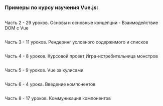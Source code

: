 ### Примеры по курсу изучения Vue.js:


```
```
Часть 2 - 29 уроков. Основы и основные концепции - Взаимодействие DOM с Vue
```
```
Часть 3 - 11 уроков. Рендеринг условного содержимого и списков
```
```
Часть 4 - 8 уроков. Курсовой проект Игра-истребительница монстров
```
```
Часть 5 - 9 уроков. Vue за кулисами
```
```
Часть 6 - 4 урока. Введение компонентов
```
```
Часть 8 - 17 уроков. Коммуникация компонентов
```
